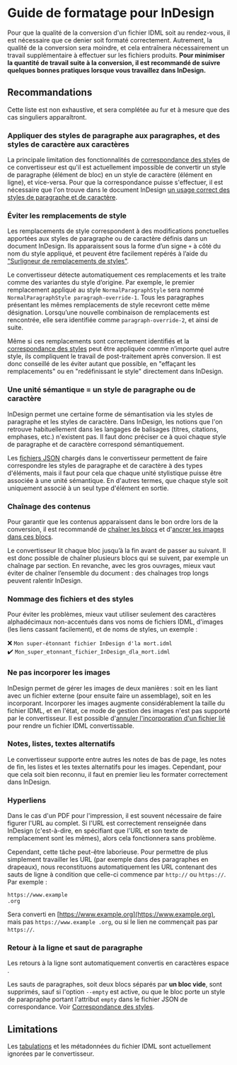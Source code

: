 # Guide de formatage pour InDesign

Pour que la qualité de la conversion d'un fichier IDML soit au rendez-vous, il est nécessaire que ce denier soit formaté correctement. Autrement, la qualité de la conversion sera moindre, et cela entraînera nécessairement un travail supplémentaire à effectuer sur les fichiers produits. **Pour minimiser la quantité de travail suite à la conversion, il est recommandé de suivre quelques bonnes pratiques lorsque vous travaillez dans InDesign.**

## Recommandations

Cette liste est non exhaustive, et sera complétée au fur et à mesure que des cas singuliers apparaîtront.

### Appliquer des styles de paragraphe aux paragraphes, et des styles de caractère aux caractères

La principale limitation des fonctionnalités de [correspondance des styles](https://outdesign.deborderbollore.fr/en/3_usage.html#correspondance-des-styles) de ce convertisseur est qu'il est actuellement impossible de convertir un style de paragraphe (élément de bloc) en un style de caractère (élément en ligne), et vice-versa. Pour que la correspondance puisse s'effectuer, il est nécessaire que l'on trouve dans le document InDesign [un usage correct des styles de paragraphe et de caractère](https://helpx.adobe.com/fr/indesign/using/paragraph-character-styles.html).

### Éviter les remplacements de style

Les remplacements de style correspondent à des modifications ponctuelles apportées aux styles de paragraphe ou de caractère définis dans un document InDesign. Ils apparaissent sous la forme d’un signe `+` à côté du nom du style appliqué, et peuvent être facilement repérés à l’aide du ["Surligneur de remplacements de styles"](https://helpx.adobe.com/fr/indesign/using/paragraph-character-styles.html#style-overrides).

Le convertisseur détecte automatiquement ces remplacements et les traite comme des variantes du style d’origine. Par exemple, le premier remplacement appliqué au style `NormalParagraphStyle` sera nommé `NormalParagraphStyle paragraph-override-1`. Tous les paragraphes présentant les mêmes remplacements de style recevront cette même désignation. Lorsqu’une nouvelle combinaison de remplacements est rencontrée, elle sera identifiée comme `paragraph-override-2`, et ainsi de suite.

Même si ces remplacements sont correctement identifiés et la [correspondance des styles](https://outdesign.deborderbollore.fr/fr/3_usage.html#correspondance-des-styles) peut être appliquée comme n’importe quel autre style, ils compliquent le travail de post-traitement après conversion. Il est donc conseillé de les éviter autant que possible, en "effaçant les remplacements" ou en "redéfinissant le style" directement dans InDesign.

### Une unité sémantique = un style de paragraphe ou de caractère

InDesign permet une certaine forme de sémantisation via les styles de paragraphe et les styles de caractère. Dans InDesign, les notions que l'on retrouve habituellement dans les langages de balisages (titres, citations, emphases, etc.) n'existent pas. Il faut donc préciser ce à quoi chaque style de paragraphe et de caractère correspond sémantiquement.

Les [fichiers JSON](https://outdesign.deborderbollore.fr/fr/3_usage.html#correspondance-des-styles) chargés dans le convertisseur permettent de faire correspondre les styles de paragraphe et de caractère à des types d'éléments, mais il faut pour cela que chaque unité stylistique puisse être associée à une unité sémantique. En d'autres termes, que chaque style soit uniquement associé à un seul type d'élément en sortie.

### Chaînage des contenus

Pour garantir que les contenus apparaissent dans le bon ordre lors de la conversion, il est recommandé de [chaîner les blocs](https://helpx.adobe.com/indesign/using/threading-text.html?x-product=Helpx%2F1.0.0&x-product-location=Search%3AForums%3Alink%2F3.7.2-dev.2) et d'[ancrer les images dans ces blocs](https://helpx.adobe.com/indesign/using/anchored-objects.html).

Le convertisseur lit chaque bloc jusqu’à la fin avant de passer au suivant. Il est donc possible de chaîner plusieurs blocs qui se suivent, par exemple un chaînage par section. En revanche, avec les gros ouvrages, mieux vaut éviter de chaîner l’ensemble du document : des chaînages trop longs peuvent ralentir InDesign.

### Nommage des fichiers et des styles

Pour éviter les problèmes, mieux vaut utiliser seulement des caractères alphadécimaux non-accentués dans vos noms de fichiers IDML, d'images (les liens cassant facilement), et de noms de styles, un exemple :

❌ `Mon super-étonnant fichier InDesign d'la mort.idml` \
✔️ `Mon_super_etonnant_fichier_InDesign_dla_mort.idml`

### Ne pas incorporer les images

InDesign permet de gérer les images de deux manières : soit en les liant avec un fichier externe (pour ensuite faire un assemblage), soit en les incorporant. Incorporer les images augmente considérablement la taille du fichier IDML, et en l'état, ce mode de gestion des images n'est pas supporté par le convertisseur. Il est possible d'[annuler l'incorporation d'un fichier lié](https://helpx.adobe.com/fr/indesign/using/graphics-links.html) pour rendre un fichier IDML convertissable.

### Notes, listes, textes alternatifs

Le convertisseur supporte entre autres les notes de bas de page, les notes de fin, les listes et les textes alternatifs pour les images. Cependant, pour que cela soit bien reconnu, il faut en premier lieu les formater correctement dans InDesign.

### Hyperliens

Dans le cas d'un PDF pour l'impression, il est souvent nécessaire de faire figurer l'URL au complet. Si l'URL est correctement renseignée dans InDesign (c'est-à-dire, en spécifiant que l'URL et son texte de remplacement sont les mêmes), alors cela fonctionnera sans problème.

Cependant, cette tâche peut-être laborieuse. Pour permettre de plus simplement travailler les URL (par exemple dans des paragraphes en drapeaux), nous reconstituons automatiquement les URL contenant des sauts de ligne à condition que celle-ci commence par `http://` ou `https://`. Par exemple :

```
https://www.example
.org
```

Sera converti en [https://www.example.org](https://www.example.org), mais pas `https://www.example .org`, ou si le lien ne commençait pas par `https://`.

### Retour à la ligne et saut de paragraphe

Les retours à la ligne sont automatiquement convertis en caractères espace ` `.

Les sauts de paragraphes, soit deux blocs séparés par **un bloc vide**, sont supprimés, sauf si l'option `--empty` est active, ou que le bloc porte un style de parapraphe portant l'attribut `empty` dans le fichier JSON de correspondance. Voir [Correspondance des styles](https://outdesign.deborderbollore.fr/fr/3_usage.html#correspondance-des-styles).

## Limitations

Les [tabulations](https://helpx.adobe.com/fr/indesign/using/tabs-indents.html) et les métadonnées du fichier IDML sont actuellement ignorées par le convertisseur.